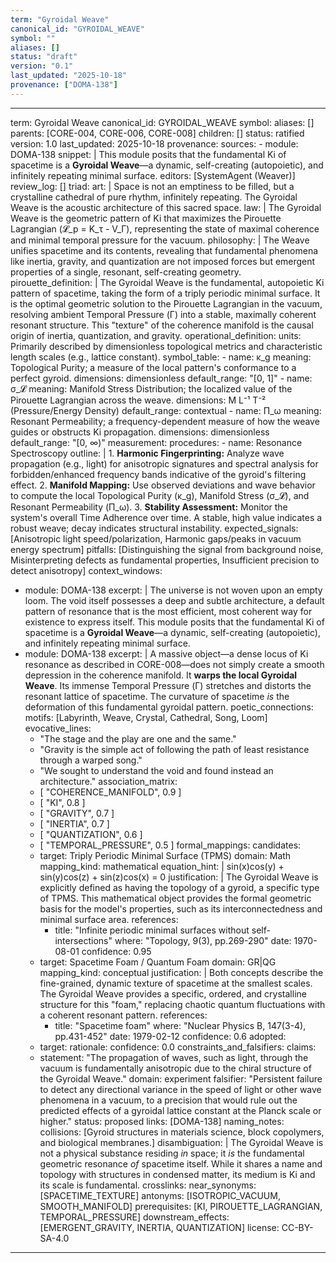 ```yaml
---
term: "Gyroidal Weave"
canonical_id: "GYROIDAL_WEAVE"
symbol: ""
aliases: []
status: "draft"
version: "0.1"
last_updated: "2025-10-18"
provenance: ["DOMA-138"]
---
```


---
term: Gyroidal Weave
canonical_id: GYROIDAL_WEAVE
symbol:
aliases: []
parents: [CORE-004, CORE-006, CORE-008]
children: []
status: ratified
version: 1.0
last_updated: 2025-10-18
provenance:
  sources:
    - module: DOMA-138
      snippet: |
        This module posits that the fundamental Ki of spacetime is a **Gyroidal Weave**—a dynamic, self-creating (autopoietic), and infinitely repeating minimal surface.
  editors: [SystemAgent (Weaver)]
  review_log: []
triad:
  art: |
    Space is not an emptiness to be filled, but a crystalline cathedral of pure rhythm, infinitely repeating. The Gyroidal Weave is the acoustic architecture of this sacred space.
  law: |
    The Gyroidal Weave is the geometric pattern of Ki that maximizes the Pirouette Lagrangian (𝓛_p = K_τ - V_Γ), representing the state of maximal coherence and minimal temporal pressure for the vacuum.
  philosophy: |
    The Weave unifies spacetime and its contents, revealing that fundamental phenomena like inertia, gravity, and quantization are not imposed forces but emergent properties of a single, resonant, self-creating geometry.
pirouette_definition: |
  The Gyroidal Weave is the fundamental, autopoietic Ki pattern of spacetime, taking the form of a triply periodic minimal surface. It is the optimal geometric solution to the Pirouette Lagrangian in the vacuum, resolving ambient Temporal Pressure (Γ) into a stable, maximally coherent resonant structure. This "texture" of the coherence manifold is the causal origin of inertia, quantization, and gravity.
operational_definition:
  units: Primarily described by dimensionless topological metrics and characteristic length scales (e.g., lattice constant).
  symbol_table:
    - name: κ_g
      meaning: Topological Purity; a measure of the local pattern's conformance to a perfect gyroid.
      dimensions: dimensionless
      default_range: "[0, 1]"
    - name: σ_𝓛
      meaning: Manifold Stress Distribution; the localized value of the Pirouette Lagrangian across the weave.
      dimensions: M L⁻¹ T⁻² (Pressure/Energy Density)
      default_range: contextual
    - name: Π_ω
      meaning: Resonant Permeability; a frequency-dependent measure of how the weave guides or obstructs Ki propagation.
      dimensions: dimensionless
      default_range: "[0, ∞)"
  measurement:
    procedures:
      - name: Resonance Spectroscopy
        outline: |
          1.  **Harmonic Fingerprinting:** Analyze wave propagation (e.g., light) for anisotropic signatures and spectral analysis for forbidden/enhanced frequency bands indicative of the gyroid's filtering effect.
          2.  **Manifold Mapping:** Use observed deviations and wave behavior to compute the local Topological Purity (κ_g), Manifold Stress (σ_𝓛), and Resonant Permeability (Π_ω).
          3.  **Stability Assessment:** Monitor the system's overall Time Adherence over time. A stable, high value indicates a robust weave; decay indicates structural instability.
        expected_signals: [Anisotropic light speed/polarization, Harmonic gaps/peaks in vacuum energy spectrum]
        pitfalls: [Distinguishing the signal from background noise, Misinterpreting defects as fundamental properties, Insufficient precision to detect anisotropy]
context_windows:
  - module: DOMA-138
    excerpt: |
      The universe is not woven upon an empty loom. The void itself possesses a deep and subtle architecture, a default pattern of resonance that is the most efficient, most coherent way for existence to express itself. This module posits that the fundamental Ki of spacetime is a **Gyroidal Weave**—a dynamic, self-creating (autopoietic), and infinitely repeating minimal surface.
  - module: DOMA-138
    excerpt: |
      A massive object—a dense locus of Ki resonance as described in CORE-008—does not simply create a smooth depression in the coherence manifold. It **warps the local Gyroidal Weave**. Its immense Temporal Pressure (Γ) stretches and distorts the resonant lattice of spacetime. The curvature of spacetime *is* the deformation of this fundamental gyroidal pattern.
poetic_connections:
  motifs: [Labyrinth, Weave, Crystal, Cathedral, Song, Loom]
  evocative_lines:
    - "The stage and the play are one and the same."
    - "Gravity is the simple act of following the path of least resistance through a warped song."
    - "We sought to understand the void and found instead an architecture."
  association_matrix:
    - [ "COHERENCE_MANIFOLD", 0.9 ]
    - [ "KI", 0.8 ]
    - [ "GRAVITY", 0.7 ]
    - [ "INERTIA", 0.7 ]
    - [ "QUANTIZATION", 0.6 ]
    - [ "TEMPORAL_PRESSURE", 0.5 ]
formal_mappings:
  candidates:
    - target: Triply Periodic Minimal Surface (TPMS)
      domain: Math
      mapping_kind: mathematical
      equation_hint: |
        sin(x)cos(y) + sin(y)cos(z) + sin(z)cos(x) = 0
      justification: |
        The Gyroidal Weave is explicitly defined as having the topology of a gyroid, a specific type of TPMS. This mathematical object provides the formal geometric basis for the model's properties, such as its interconnectedness and minimal surface area.
      references:
        - title: "Infinite periodic minimal surfaces without self-intersections"
          where: "Topology, 9(3), pp.269-290"
          date: 1970-08-01
      confidence: 0.95
    - target: Spacetime Foam / Quantum Foam
      domain: GR|QG
      mapping_kind: conceptual
      justification: |
        Both concepts describe the fine-grained, dynamic texture of spacetime at the smallest scales. The Gyroidal Weave provides a specific, ordered, and crystalline structure for this "foam," replacing chaotic quantum fluctuations with a coherent resonant pattern.
      references:
        - title: "Spacetime foam"
          where: "Nuclear Physics B, 147(3-4), pp.431-452"
          date: 1979-02-12
      confidence: 0.6
  adopted:
    - target:
      rationale:
      confidence: 0.0
constraints_and_falsifiers:
  claims:
    - statement: "The propagation of waves, such as light, through the vacuum is fundamentally anisotropic due to the chiral structure of the Gyroidal Weave."
      domain: experiment
      falsifier: "Persistent failure to detect any directional variance in the speed of light or other wave phenomena in a vacuum, to a precision that would rule out the predicted effects of a gyroidal lattice constant at the Planck scale or higher."
      status: proposed
      links: [DOMA-138]
naming_notes:
  collisions: [Gyroid structures in materials science, block copolymers, and biological membranes.]
  disambiguation: |
    The Gyroidal Weave is not a physical substance residing *in* space; it *is* the fundamental geometric resonance *of* spacetime itself. While it shares a name and topology with structures in condensed matter, its medium is Ki and its scale is fundamental.
crosslinks:
  near_synonyms: [SPACETIME_TEXTURE]
  antonyms: [ISOTROPIC_VACUUM, SMOOTH_MANIFOLD]
  prerequisites: [KI, PIROUETTE_LAGRANGIAN, TEMPORAL_PRESSURE]
  downstream_effects: [EMERGENT_GRAVITY, INERTIA, QUANTIZATION]
license: CC-BY-SA-4.0
---